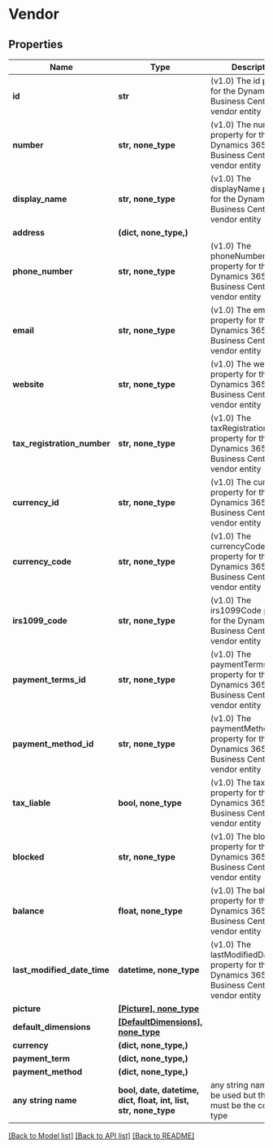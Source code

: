 # Vendor


## Properties
Name | Type | Description | Notes
------------ | ------------- | ------------- | -------------
**id** | **str** | (v1.0) The id property for the Dynamics 365 Business Central vendor entity | [optional] 
**number** | **str, none_type** | (v1.0) The number property for the Dynamics 365 Business Central vendor entity | [optional] 
**display_name** | **str, none_type** | (v1.0) The displayName property for the Dynamics 365 Business Central vendor entity | [optional] 
**address** | **(dict, none_type,)** |  | [optional] 
**phone_number** | **str, none_type** | (v1.0) The phoneNumber property for the Dynamics 365 Business Central vendor entity | [optional] 
**email** | **str, none_type** | (v1.0) The email property for the Dynamics 365 Business Central vendor entity | [optional] 
**website** | **str, none_type** | (v1.0) The website property for the Dynamics 365 Business Central vendor entity | [optional] 
**tax_registration_number** | **str, none_type** | (v1.0) The taxRegistrationNumber property for the Dynamics 365 Business Central vendor entity | [optional] 
**currency_id** | **str, none_type** | (v1.0) The currencyId property for the Dynamics 365 Business Central vendor entity | [optional] 
**currency_code** | **str, none_type** | (v1.0) The currencyCode property for the Dynamics 365 Business Central vendor entity | [optional] 
**irs1099_code** | **str, none_type** | (v1.0) The irs1099Code property for the Dynamics 365 Business Central vendor entity | [optional] 
**payment_terms_id** | **str, none_type** | (v1.0) The paymentTermsId property for the Dynamics 365 Business Central vendor entity | [optional] 
**payment_method_id** | **str, none_type** | (v1.0) The paymentMethodId property for the Dynamics 365 Business Central vendor entity | [optional] 
**tax_liable** | **bool, none_type** | (v1.0) The taxLiable property for the Dynamics 365 Business Central vendor entity | [optional] 
**blocked** | **str, none_type** | (v1.0) The blocked property for the Dynamics 365 Business Central vendor entity | [optional] 
**balance** | **float, none_type** | (v1.0) The balance property for the Dynamics 365 Business Central vendor entity | [optional] 
**last_modified_date_time** | **datetime, none_type** | (v1.0) The lastModifiedDateTime property for the Dynamics 365 Business Central vendor entity | [optional] 
**picture** | [**[Picture], none_type**](Picture.md) |  | [optional] 
**default_dimensions** | [**[DefaultDimensions], none_type**](DefaultDimensions.md) |  | [optional] 
**currency** | **(dict, none_type,)** |  | [optional] 
**payment_term** | **(dict, none_type,)** |  | [optional] 
**payment_method** | **(dict, none_type,)** |  | [optional] 
**any string name** | **bool, date, datetime, dict, float, int, list, str, none_type** | any string name can be used but the value must be the correct type | [optional]

[[Back to Model list]](../README.md#documentation-for-models) [[Back to API list]](../README.md#documentation-for-api-endpoints) [[Back to README]](../README.md)


